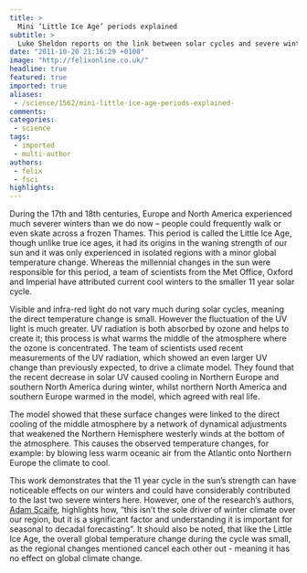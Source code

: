 ```yaml
---
title: >
  Mini ‘Little Ice Age’ periods explained
subtitle: >
  Luke Sheldon reports on the link between solar cycles and severe winters
date: "2011-10-20 21:16:29 +0100"
image: "http://felixonline.co.uk/"
headline: true
featured: true
imported: true
aliases:
 - /science/1562/mini-little-ice-age-periods-explained-
comments:
categories:
 - science
tags:
 - imported
 - multi-author
authors:
 - felix
 - fsci
highlights:
---
```


During the 17th and 18th centuries, Europe and North America experienced much severer winters than we do now – people could frequently walk or even skate across a frozen Thames. This period is called the Little Ice Age, though unlike true ice ages, it had its origins in the waning strength of our sun and it was only experienced in isolated regions with a minor global temperature change. Whereas the millennial changes in the sun were responsible for this period, a team of scientists from the Met Office, Oxford and Imperial have attributed current cool winters to the smaller 11 year solar cycle.

Visible and infra-red light do not vary much during solar cycles, meaning the direct temperature change is small. However the fluctuation of the UV light is much greater. UV radiation is both absorbed by ozone and helps to create it; this process is what warms the middle of the atmosphere where the ozone is concentrated. The team of scientists used recent measurements of the UV radiation, which showed an even larger UV change than previously expected, to drive a climate model. They found that the recent decrease in solar UV caused cooling in Northern Europe and southern North America during winter, whilst northern North America and southern Europe warmed in the model, which agreed with real life.

The model showed that these surface changes were linked to the direct cooling of the middle atmosphere by a network of dynamical adjustments that weakened the Northern Hemisphere westerly winds at the bottom of the atmosphere. This causes the observed temperature changes, for example: by blowing less warm oceanic air from the Atlantic onto Northern Europe the climate to cool.

This work demonstrates that the 11 year cycle in the sun’s strength can have noticeable effects on our winters and could have considerably contributed to the last two severe winters here. However, one of the research’s authors, [Adam Scaife](http://www.metoffice.gov.uk/research/people/adam-scaife), highlights how, “this isn’t the sole driver of winter climate over our region, but it is a significant factor and understanding it is important for seasonal to decadal forecasting”. It should also be noted, that like the Little Ice Age, the overall global temperature change during the cycle was small, as the regional changes mentioned cancel each other out - meaning it has no effect on global climate change.
